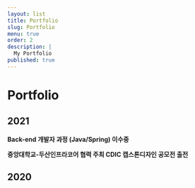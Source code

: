 ```yaml
---
layout: list
title: Portfolio
slug: Portfolio
menu: true
order: 2
description: |
  My Portfolio
published: true
---
```

# Portfolio

## 2021

**Back-end 개발자 과정 (Java/Spring) 이수중**

**중앙대학교-두산인프라코어 협력 주최 CDIC 캡스톤디자인 공모전 출전**

## 2020





